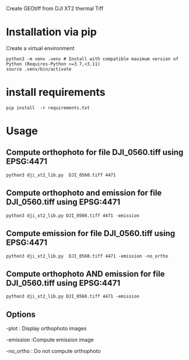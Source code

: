Create GEOtiff from DJI XT2 thermal Tiff


# Installation via pip

Create a virtual environment

```
python3 -m venv .venv # Install with compatible maximum version of Python (Requires-Python >=3.7,<3.11)
source .venv/bin/activate
```

# install requirements

```
pip install  -r requirements.txt
```

# Usage

## Compute orthophoto for file DJI_0560.tiff using EPSG:4471
````
python3 dji_xt2_lib.py  DJI_0560.tiff 4471
````

## Compute orthophoto and emission  for file DJI_0560.tiff using EPSG:4471
````
python3 dji_xt2_lib.py DJI_0560.tiff 4471 -emission
````
## Compute  emission  for file DJI_0560.tiff using EPSG:4471
```
python3 dji_xt2_lib.py  DJI_0560.tiff 4471 -emission -no_ortho
```


## Compute orthophoto AND emission  for file DJI_0560.tiff using EPSG:4471
````
python3 dji_xt2_lib.py DJI_0560.tiff 4471 -emission
````

## Options
-plot : Display orthophoto images

-emission :Compute emission image

-no_ortho : Do not compute orthophoto
